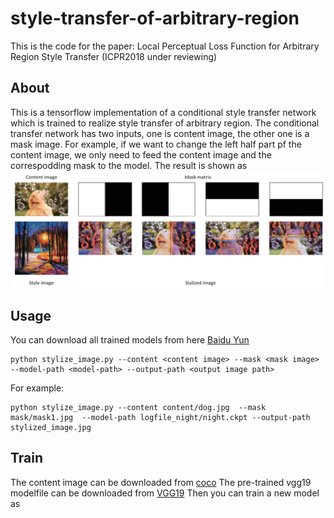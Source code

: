 # style-transfer-of-arbitrary-region

This is the code for the paper:
Local Perceptual Loss Function for Arbitrary Region Style Transfer (ICPR2018 under  reviewing)

## About
This is a tensorflow implementation of a conditional style transfer network which is trained to realize style transfer of arbitrary region. The conditional transfer network has two inputs, one is content image, the other one is a mask image. For example, if we want to change the left half part pf the content image, we only need to feed the content image and the correspodding mask to the model. The result is shown as 
![image](https://github.com/zhangcliff/style-transfer-of-arbitrary-region/blob/master/example/example1.png)

## Usage
You can download all trained models from here [Baidu Yun](https://pan.baidu.com/s/16YkBPWW_9jQj8-Qa4zedsQ)
```shell
python stylize_image.py --content <content image> --mask <mask image> --model-path <model-path> --output-path <output image path>
```
For example:
```shell
python stylize_image.py --content content/dog.jpg  --mask mask/mask1.jpg  --model-path logfile_night/night.ckpt --output-path stylized_image.jpg
```
## Train
The content image can be downloaded from [coco](http://msvocds.blob.core.windows.net/coco2014/train2014.zip)
The pre-trained vgg19 modelfile can be downloaded from [VGG19](http://www.vlfeat.org/matconvnet/models/imagenet-vgg-verydeep-19.mat)
Then you can train a new model as

